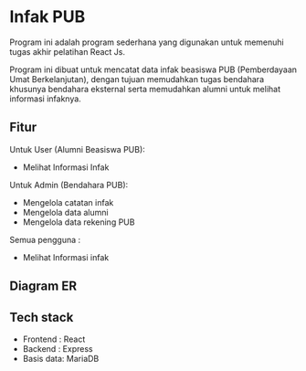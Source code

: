 # Infak PUB
Program ini adalah program sederhana yang digunakan untuk memenuhi tugas akhir pelatihan React Js. 

Program ini dibuat untuk mencatat data infak beasiswa PUB (Pemberdayaan Umat Berkelanjutan), dengan tujuan memudahkan tugas bendahara khusunya bendahara eksternal serta memudahkan alumni untuk melihat informasi infaknya.

## Fitur
Untuk User (Alumni Beasiswa PUB):
- Melihat Informasi Infak

Untuk Admin (Bendahara PUB):
- Mengelola catatan infak
- Mengelola data alumni
- Mengelola data rekening PUB

Semua pengguna :
- Melihat Informasi infak

## Diagram ER

## Tech stack
- Frontend : React
- Backend : Express
- Basis data: MariaDB